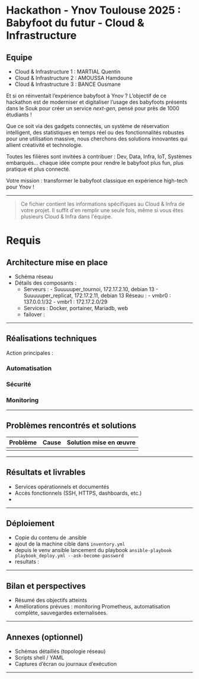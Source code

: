 # Hackathon - Ynov Toulouse 2025 : Babyfoot du futur - Cloud & Infrastructure

## Equipe

- Cloud & Infrastructure 1 : MARTIAL Quentin
- Cloud & Infrastructure 2 : AMOUSSA Hamdoune
- Cloud & Infrastructure 3 : BANCE Ousmane

Et si on réinventait l’expérience babyfoot à Ynov ? L’objectif de ce hackathon est de moderniser et digitaliser l’usage des babyfoots présents dans le Souk pour créer un service _next-gen_, pensé pour près de 1000 étudiants !

Que ce soit via des gadgets connectés, un système de réservation intelligent, des statistiques en temps réel ou des fonctionnalités robustes pour une utilisation massive, nous cherchons des solutions innovantes qui allient créativité et technologie.

Toutes les filières sont invitées à contribuer : Dev, Data, Infra, IoT, Systèmes embarqués… chaque idée compte pour rendre le babyfoot plus fun, plus pratique et plus connecté.

Votre mission : transformer le babyfoot classique en expérience high-tech pour Ynov !

---

> Ce fichier contient les informations spécifiques au Cloud & Infra de votre projet. Il suffit d'en remplir une seule fois, même si vous êtes plusieurs Cloud & Infra dans l'équipe.

# Requis



## Architecture mise en place

- Schéma réseau 
- Détails des composants :
  - Serveurs :
        - Suuuuuper_tournoi, 172.17.2.10, debian 13
        - Suuuuuper_replicat, 172.17.2.11, debian 13
   Réseau :
        - vmbr0 : 137.0.0.1/32 
        - vmbr1 : 172.17.2.0/29
  - Services : Docker, portainer, Mariadb, web
  - failover : 


---

## Réalisations techniques
Action principales : 
 ### Automatisation 
 ### Sécurité 
 ### Monitoring

---

## Problèmes rencontrés et solutions
| Problème | Cause | Solution mise en œuvre |
|-----------|--------|------------------------|
|  |  |  |


---

## Résultats et livrables
- Services opérationnels et documentés
- Accès fonctionnels (SSH, HTTPS, dashboards, etc.)
- 

---

## Déploiement
- Copie du contenu de .ansible 
- ajout de la machine cible dans `inventory.yml`
- depuis le venv ansible lancement du playbook `ansible-playbook playbook_deploy.yml --ask-become-password`
- resultats : 

---

## Bilan et perspectives
- Résumé des objectifs atteints
- Améliorations prévues : monitoring Prometheus, automatisation complète, sauvegardes externalisées.

---

## Annexes (optionnel)
- Schémas détaillés (topologie réseau)
- Scripts shell / YAML
- Captures d’écran ou journaux d’exécution

---
